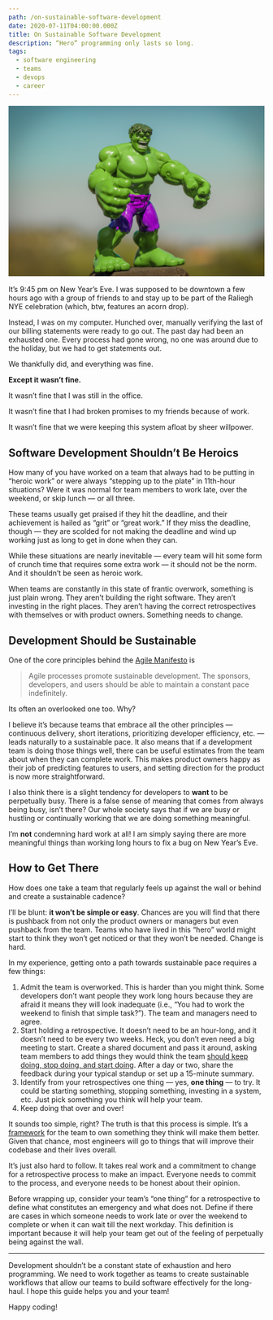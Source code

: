 ```yaml
---
path: /on-sustainable-software-development
date: 2020-07-11T04:00:00.000Z
title: On Sustainable Software Development
description: “Hero” programming only lasts so long.
tags:
  - software engineering
  - teams
  - devops
  - career
---
```

![The Hulk action figure](../assets/limor-zellermayer-j5mcxwap0r0-unsplash.jpg "Photo by Limor Zellermayer on Unsplash")

It’s 9:45 pm on New Year’s Eve. I was supposed to be downtown a few hours ago with a group of friends to and stay up to be part of the Raliegh NYE celebration (which, btw, features an acorn drop).

Instead, I was on my computer. Hunched over, manually verifying the last of our billing statements were ready to go out. The past day had been an exhausted one. Every process had gone wrong, no one was around due to the holiday, but we had to get statements out.

We thankfully did, and everything was fine.

**Except it wasn’t fine.**

It wasn’t fine that I was still in the office.

It wasn’t fine that I had broken promises to my friends because of work.

It wasn’t fine that we were keeping this system afloat by sheer willpower.

## Software Development Shouldn’t Be Heroics

How many of you have worked on a team that always had to be putting in “heroic work” or were always “stepping up to the plate” in 11th-hour situations? Were it was normal for team members to work late, over the weekend, or skip lunch — or all three.

These teams usually get praised if they hit the deadline, and their achievement is hailed as “grit” or “great work.” If they miss the deadline, though — they are scolded for not making the deadline and wind up working just as long to get in done when they can.

While these situations are nearly inevitable — every team will hit some form of crunch time that requires some extra work — it should not be the norm. And it shouldn’t be seen as heroic work.

When teams are constantly in this state of frantic overwork, something is just plain wrong. They aren’t building the right software. They aren’t investing in the right places. They aren’t having the correct retrospectives with themselves or with product owners. Something needs to change.

## Development Should be Sustainable

One of the core principles behind the [Agile Manifesto](https://agilemanifesto.org/) is

> Agile processes promote sustainable development.
> The sponsors, developers, and users should be able
> to maintain a constant pace indefinitely.

Its often an overlooked one too. Why?

I believe it’s because teams that embrace all the other principles — continuous delivery, short iterations, prioritizing developer efficiency, etc. — leads naturally to a sustainable pace. It also means that if a development team is doing those things well, there can be useful estimates from the team about when they can complete work. This makes product owners happy as their job of predicting features to users, and setting direction for the product is now more straightforward.

I also think there is a slight tendency for developers to **want** to be perpetually busy. There is a false sense of meaning that comes from always being busy, isn’t there? Our whole society says that if we are busy or hustling or continually working that we are doing something meaningful.

I’m **not** condemning hard work at all! I am simply saying there are more meaningful things than working long hours to fix a bug on New Year’s Eve.

## How to Get There

How does one take a team that regularly feels up against the wall or behind and create a sustainable cadence?

I’ll be blunt: **it won’t be simple or easy**. Chances are you will find that there is pushback from not only the product owners or managers but even pushback from the team. Teams who have lived in this “hero” world might start to think they won’t get noticed or that they won’t be needed. Change is hard.

In my experience, getting onto a path towards sustainable pace requires a few things:

1. Admit the team is overworked. This is harder than you might think. Some developers don’t want people they work long hours because they are afraid it means they will look inadequate (i.e., “You had to work the weekend to finish that simple task?”). The team and managers need to agree.
2. Start holding a retrospective. It doesn’t need to be an hour-long, and it doesn’t need to be every two weeks. Heck, you don’t even need a big meeting to start. Create a shared document and pass it around, asking team members to add things they would think the team [should keep doing, stop doing, and start doing](https://www.mountaingoatsoftware.com/blog/a-simple-way-to-run-a-sprint-retrospective). After a day or two, share the feedback during your typical standup or set up a 15-minute summary.
3. Identify from your retrospectives one thing — yes, **one thing** — to try. It could be starting something, stopping something, investing in a system, etc. Just pick something you think will help your team.
4. Keep doing that over and over!

It sounds too simple, right? The truth is that this process is simple. It’s a [framework](https://medium.com/dev-genius/how-to-introduce-kaizen-to-your-software-development-team-41c764bec5c6) for the team to own something they think will make them better. Given that chance, most engineers will go to things that will improve their codebase and their lives overall.

It’s just also hard to follow. It takes real work and a commitment to change for a retrospective process to make an impact. Everyone needs to commit to the process, and everyone needs to be honest about their opinion.

Before wrapping up, consider your team’s “one thing” for a retrospective to define what constitutes an emergency and what does not. Define if there are cases in which someone needs to work late or over the weekend to complete or when it can wait till the next workday. This definition is important because it will help your team get out of the feeling of perpetually being against the wall.

- - -

Development shouldn’t be a constant state of exhaustion and hero programming. We need to work together as teams to create sustainable workflows that allow our teams to build software effectively for the long-haul. I hope this guide helps you and your team!

Happy coding!